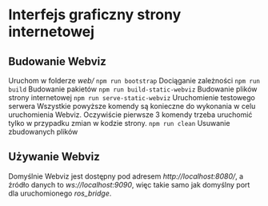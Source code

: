 # Interfejs graficzny strony internetowej

## Budowanie Webviz
Uruchom w folderze *web/*
`npm run bootstrap` Dociąganie zależności
`npm run build` Budowanie pakietów
`npm run build-static-webviz` Budowanie plików strony internetowej
`npm run serve-static-webviz` Uruchomienie testowego serwera
Wszystkie powyższe komendy są konieczne do wykonania w celu uruchomienia Webviz. Oczywiście pierwsze 3 komendy trzeba uruchomić tylko w przypadku zmian w kodzie strony.
`npm run clean` Usuwanie zbudowanych plików

## Używanie Webviz
Domyślnie Webviz jest dostępny pod adresem *http://localhost:8080/*, a źródło danych to *ws://localhost:9090*, więc takie samo jak domyślny port dla uruchomionego *ros_bridge*.